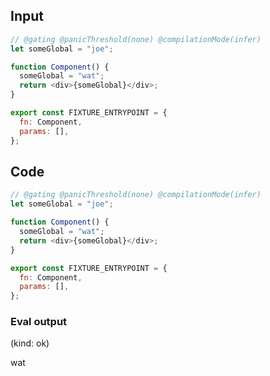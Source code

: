 
## Input

```javascript
// @gating @panicThreshold(none) @compilationMode(infer)
let someGlobal = "joe";

function Component() {
  someGlobal = "wat";
  return <div>{someGlobal}</div>;
}

export const FIXTURE_ENTRYPOINT = {
  fn: Component,
  params: [],
};

```

## Code

```javascript
// @gating @panicThreshold(none) @compilationMode(infer)
let someGlobal = "joe";

function Component() {
  someGlobal = "wat";
  return <div>{someGlobal}</div>;
}

export const FIXTURE_ENTRYPOINT = {
  fn: Component,
  params: [],
};

```
      
### Eval output
(kind: ok) <div>wat</div>